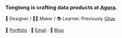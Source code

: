 ### Tongtong is crafting data products at [Agora](https://www.agora.io/).

🎨 Designer / 🙌🏻 Maker / 📚 Learner. Previously [Gllue](http://gllue.com/). 

📂 [Portfolio](https://tongtong.design/) · 📧 [Email](mailto:lutongtongchina@gmail.com) · 📃 [Blog](https://tongtonglu.site/)
